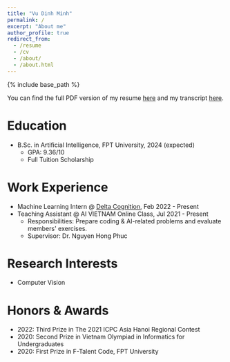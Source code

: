 ```yaml
---
title: "Vu Dinh Minh"
permalink: /
excerpt: "About me"
author_profile: true
redirect_from:
  - /resume
  - /cv
  - /about/
  - /about.html
---
```


{% include base_path %}

You can find the full PDF version of my resume <a href="/files/vudinhminh_cv.pdf" target="_blank">here</a> and my transcript <a href="/files/vudinhminh_transcript.pdf" target="_blank">here</a>.

Education
======
* B.Sc. in Artificial Intelligence, FPT University, 2024 (expected)
  * GPA: 9.36/10
  * Full Tuition Scholarship

Work Experience
======
* Machine Learning Intern @ <a href="https://deltacognition.com" target="_blank">Delta Cognition</a>, Feb 2022 - Present
* Teaching Assistant @ AI VIETNAM Online Class, Jul 2021 - Present
  * Responsibilities: Prepare coding & AI-related problems and evaluate members' exercises.
  * Supervisor: Dr. Nguyen Hong Phuc

Research Interests
======
* Computer Vision

Honors & Awards
======
* 2022: Third Prize in The 2021 ICPC Asia Hanoi Regional Contest
* 2020: Second Prize in Vietnam Olympiad in Informatics for Undergraduates
* 2020: First Prize in F-Talent Code, FPT University


<!-- Publications
======
  <ul>{% for post in site.publications %}
    {% include archive-single-cv.html %}
  {% endfor %}</ul> -->
